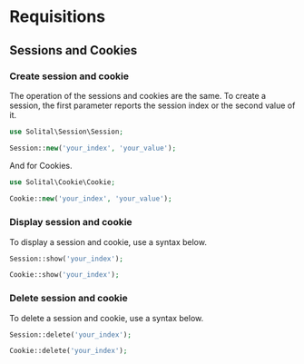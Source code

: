 # Requisitions

## Sessions and Cookies

### Create session and cookie

The operation of the sessions and cookies are the same. To create a session, the first parameter reports the session index or the second value of it.

```php
use Solital\Session\Session;

Session::new('your_index', 'your_value');
```

And for Cookies.

```php
use Solital\Cookie\Cookie;
            
Cookie::new('your_index', 'your_value');
```

### Display session and cookie

To display a session and cookie, use a syntax below.

```php
Session::show('your_index');

Cookie::show('your_index');
```

### Delete session and cookie

To delete a session and cookie, use a syntax below.

```php
Session::delete('your_index');

Cookie::delete('your_index');
```